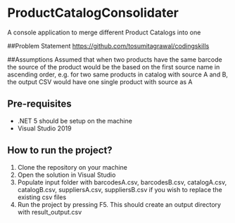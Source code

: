 # ProductCatalogConsolidater
A console application to merge different Product Catalogs into one

##Problem Statement
https://github.com/tosumitagrawal/codingskills

##Assumptions
Assumed that when two products have the same barcode the source of the product would be the based on the first source name in ascending order, e.g. for two same products in catalog with source A and B, the output CSV would have one single product with source as A 

## Pre-requisites
- .NET 5 should be setup on the machine
- Visual Studio 2019

## How to run the project?

1. Clone the repository on your machine
2. Open the solution in Visual Studio
3. Populate input folder with barcodesA.csv, barcodesB.csv, catalogA.csv, catalogB.csv, suppliersA.csv, suppliersB.csv if you wish to replace the existing csv files
4. Run the project by pressing F5. This should create an output directory with result_output.csv





